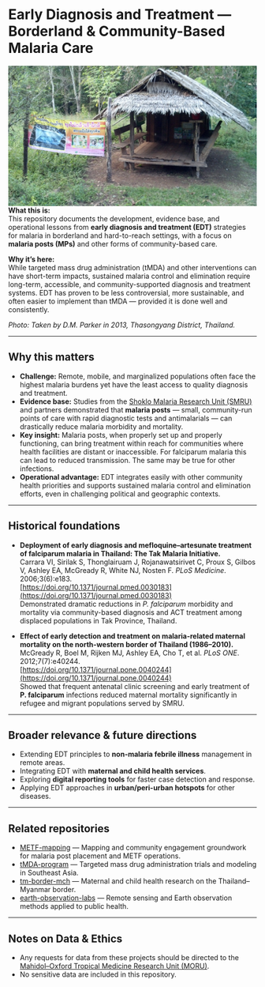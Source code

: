 # Early Diagnosis and Treatment — Borderland & Community-Based Malaria Care

<img src="malaria_post.jpg" alt="Malaria post in remote Thai border area" width="650" align="left" style="margin-right:15px;"/>

**What this is:**  
This repository documents the development, evidence base, and operational lessons from **early diagnosis and treatment (EDT)** strategies for malaria in borderland and hard-to-reach settings, with a focus on **malaria posts (MPs)** and other forms of community-based care.  

**Why it’s here:**  
While targeted mass drug administration (tMDA) and other interventions can have short-term impacts, sustained malaria control and elimination require long-term, accessible, and community-supported diagnosis and treatment systems. EDT has proven to be less controversial, more sustainable, and often easier to implement than tMDA — provided it is done well and consistently.  

*Photo: Taken by D.M. Parker in 2013, Thasongyang District, Thailand.*

---

## Why this matters

- **Challenge:** Remote, mobile, and marginalized populations often face the highest malaria burdens yet have the least access to quality diagnosis and treatment.  
- **Evidence base:** Studies from the [Shoklo Malaria Research Unit (SMRU)](https://www.shoklo-unit.com/) and partners demonstrated that **malaria posts** — small, community-run points of care with rapid diagnostic tests and antimalarials — can drastically reduce malaria morbidity and mortality.  
- **Key insight:** Malaria posts, when properly set up and properly functioning, can bring treatment within reach for communities where health facilities are distant or inaccessible. For falciparum malaria this can lead to reduced transmission. The same may be true for other infections.  
- **Operational advantage:** EDT integrates easily with other community health priorities and supports sustained malaria control and elimination efforts, even in challenging political and geographic contexts.  

---

## Historical foundations

- **Deployment of early diagnosis and mefloquine–artesunate treatment of falciparum malaria in Thailand: The Tak Malaria Initiative.**  
  Carrara VI, Sirilak S, Thonglairuam J, Rojanawatsirivet C, Proux S, Gilbos V, Ashley EA, McGready R, White NJ, Nosten F. *PLoS Medicine*. 2006;3(6):e183.  
  [https://doi.org/10.1371/journal.pmed.0030183](https://doi.org/10.1371/journal.pmed.0030183)  
  Demonstrated dramatic reductions in *P. falciparum* morbidity and mortality via community-based diagnosis and ACT treatment among displaced populations in Tak Province, Thailand.

- **Effect of early detection and treatment on malaria-related maternal mortality on the north-western border of Thailand (1986–2010).**  
  McGready R, Boel M, Rijken MJ, Ashley EA, Cho T, et al. *PLoS ONE*. 2012;7(7):e40244.  
  [https://doi.org/10.1371/journal.pone.0040244](https://doi.org/10.1371/journal.pone.0040244)  
  Showed that frequent antenatal clinic screening and early treatment of **P. falciparum** infections reduced maternal mortality significantly in refugee and migrant populations served by SMRU.

---

## Broader relevance & future directions

- Extending EDT principles to **non-malaria febrile illness** management in remote areas.  
- Integrating EDT with **maternal and child health services**.  
- Exploring **digital reporting tools** for faster case detection and response.  
- Applying EDT approaches in **urban/peri-urban hotspots** for other diseases.  

---

## Related repositories

- [METF-mapping](https://github.com/DMParker1/METF-mapping) — Mapping and community engagement groundwork for malaria post placement and METF operations.  
- [tMDA-program](https://github.com/DMParker1/tmda-program) — Targeted mass drug administration trials and modeling in Southeast Asia.  
- [tm-border-mch](https://github.com/DMParker1/tm-border-mch) — Maternal and child health research on the Thailand–Myanmar border.  
- [earth-observation-labs](https://github.com/DMParker1/earth-observation-labs) — Remote sensing and Earth observation methods applied to public health.  

---

## Notes on Data & Ethics

- Any requests for data from these projects should be directed to the [Mahidol–Oxford Tropical Medicine Research Unit (MORU)](https://www.tropmedres.ac/).  
- No sensitive data are included in this repository.  

